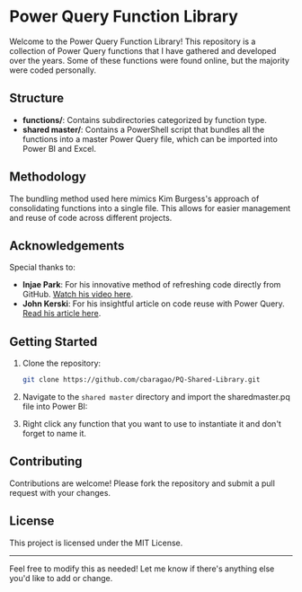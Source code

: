 # Power Query Function Library

Welcome to the Power Query Function Library! This repository is a collection of Power Query functions that I have gathered and developed over the years. Some of these functions were found online, but the majority were coded personally. 

## Structure

- **functions/**: Contains subdirectories categorized by function type.
- **shared master/**: Contains a PowerShell script that bundles all the functions into a master Power Query file, which can be imported into Power BI and Excel.

## Methodology

The bundling method used here mimics Kim Burgess's approach of consolidating functions into a single file. This allows for easier management and reuse of code across different projects.

## Acknowledgements

Special thanks to:
- **Injae Park**: For his innovative method of refreshing code directly from GitHub. [Watch his video here](https://www.youtube.com/watch?v=GXFxiEVAmfI&lc=Ugzqdez_1gwAqt2egbV4AaABAg.A8KV2MP8OcAA8LJqlcSEiT).
- **John Kerski**: For his insightful article on code reuse with Power Query. [Read his article here](https://www.kerski.tech/bringing-dataops-to-power-bi-part13/).

## Getting Started

1. Clone the repository:
    ```sh
    git clone https://github.com/cbaragao/PQ-Shared-Library.git
    ```
2. Navigate to the `shared master` directory and import the sharedmaster.pq file into Power BI:

3. Right click any function that you want to use to instantiate it and don't forget to name it.

## Contributing

Contributions are welcome! Please fork the repository and submit a pull request with your changes.

## License

This project is licensed under the MIT License.

---

Feel free to modify this as needed! Let me know if there's anything else you'd like to add or change.

